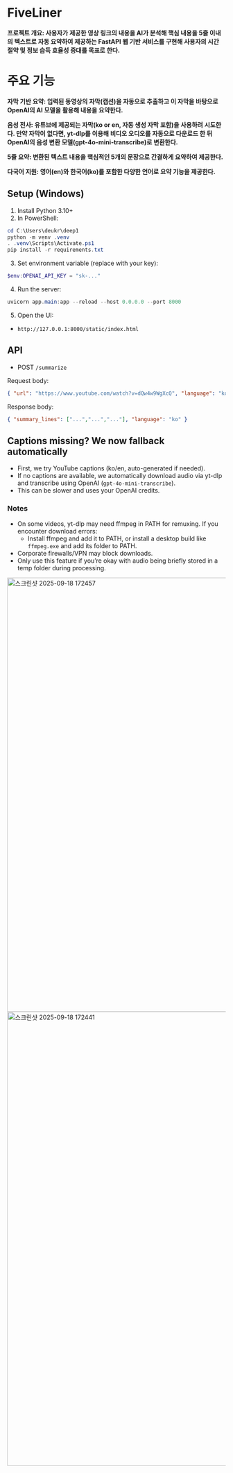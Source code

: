# FiveLiner

**프로젝트 개요: 사용자가 제공한 영상 링크의 내용을 AI가 분석해 핵심 내용을 5줄 이내의 텍스트로 자동 요약하여 제공하는 FastAPI 웹 기반 서비스를 구현해 사용자의 시간 절약 및 정보 습득 효율성 증대를 목표로 한다.**


# 주요 기능

**자막 기반 요약: 입력된 동영상의 자막(캡션)을 자동으로 추출하고 이 자막을 바탕으로 OpenAI의 AI 모델을 활용해 내용을 요약한다.**

**음성 전사: 유튜브에 제공되는 자막(ko or en, 자동 생성 자막 포함)을 사용하려 시도한다. 만약 자막이 없다면, yt-dlp를 이용해 비디오 오디오를 자동으로 다운로드 한 뒤 OpenAI의 음성 변환 모델(gpt-4o-mini-transcribe)로 변환한다.**

**5줄 요약: 변환된 텍스트 내용을 핵심적인 5개의 문장으로 간결하게 요약하여 제공한다.**

**다국어 지원: 영어(en)와 한국어(ko)를 포함한 다양한 언어로 요약 기능을 제공한다.**




## Setup (Windows)

1. Install Python 3.10+
2. In PowerShell:

```powershell
cd C:\Users\deukr\deep1
python -m venv .venv
. .venv\Scripts\Activate.ps1
pip install -r requirements.txt
```

3. Set environment variable (replace with your key):

```powershell
$env:OPENAI_API_KEY = "sk-..."
```

4. Run the server:

```powershell
uvicorn app.main:app --reload --host 0.0.0.0 --port 8000
```

5. Open the UI:
- `http://127.0.0.1:8000/static/index.html`

## API

- POST `/summarize`

Request body:

```json
{ "url": "https://www.youtube.com/watch?v=dQw4w9WgXcQ", "language": "ko" }
```

Response body:

```json
{ "summary_lines": ["...","...","..."], "language": "ko" }
```

## Captions missing? We now fallback automatically
- First, we try YouTube captions (ko/en, auto-generated if needed).
- If no captions are available, we automatically download audio via yt-dlp and transcribe using OpenAI (`gpt-4o-mini-transcribe`).
- This can be slower and uses your OpenAI credits.

### Notes
- On some videos, yt-dlp may need ffmpeg in PATH for remuxing. If you encounter download errors:
  - Install ffmpeg and add it to PATH, or install a desktop build like `ffmpeg.exe` and add its folder to PATH.
- Corporate firewalls/VPN may block downloads.
- Only use this feature if you’re okay with audio being briefly stored in a temp folder during processing.



<img width="1686" height="1001" alt="스크린샷 2025-09-18 172457" src="https://github.com/user-attachments/assets/69ed21ca-cd03-48c2-ae13-b3e0e139c7a3" />

<img width="1642" height="1047" alt="스크린샷 2025-09-18 172441" src="https://github.com/user-attachments/assets/dc420528-cc2d-4d22-a1b8-d03cc064676f" />
